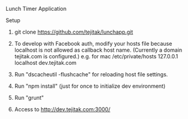 Lunch Timer Application

Setup

1. git clone https://github.com/tejitak/lunchapp.git

2. To develop with Facebook auth, modify your hosts file because localhost is not allowed as callback host name. (Currently a domain tejitak.com is configured.)
e.g. for mac
 /etc/private/hosts
 127.0.0.1       localhost dev.tejitak.com
3. Run "dscacheutil -flushcache" for reloading host file settings.

4. Run "npm install" (just for once to initialize dev environment)

5. Run "grunt"

5. Access to http://dev.tejitak.com:3000/
